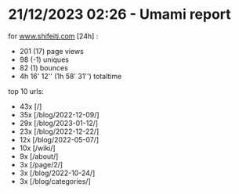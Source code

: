 # 21/12/2023 02:26 - Umami report
for www.shifeiti.com [24h] :

 - 201 (17) page views
 - 98 (-1) uniques
 - 82 (1) bounces
 - 4h 16' 12'' (1h 58' 31'') totaltime


top 10 urls:
 - 43x [/]
 - 35x [/blog/2022-12-09/]
 - 29x [/blog/2023-01-12/]
 - 23x [/blog/2022-12-22/]
 - 12x [/blog/2022-05-07/]
 - 10x [/wiki/]
 - 9x [/about/]
 - 3x [/page/2/]
 - 3x [/blog/2022-10-24/]
 - 3x [/blog/categories/]


